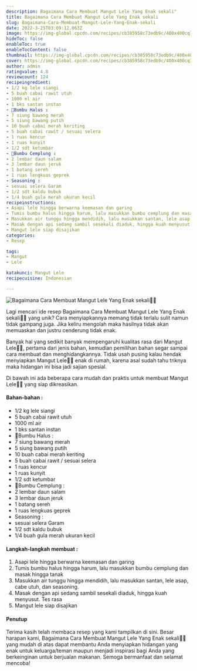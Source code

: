 ```yaml
---
description: Bagaimana Cara Membuat Mangut Lele Yang Enak sekali"
title: Bagaimana Cara Membuat Mangut Lele Yang Enak sekali
slug: Bagaimana-Cara-Membuat-Mangut-Lele-Yang-Enak-sekali
date: 2022-3-25T03:09:12.063Z
image: https://img-global.cpcdn.com/recipes/cb385958c73edb9c/400x400cq70/photo.jpg
hideToc: false
enableToc: true
enableTocContent: false
thumbnail: https://img-global.cpcdn.com/recipes/cb385958c73edb9c/400x400cq70/photo.jpg
cover: https://img-global.cpcdn.com/recipes/cb385958c73edb9c/400x400cq70/photo.jpg
author: admin
ratingvalue: 4.8
reviewcount: 124
recipeingredient:
- 1/2 kg lele siangi
- 5 buah cabai rawit utuh
- 1000 ml air
- 1 bks santan instan
- 📌Bumbu Halus :
- 7 siung bawang merah
- 5 siung bawang putih
- 10 buah cabai merah keriting
- 5 buah cabai rawit / sesuai selera
- 1 ruas kencur
- 1 ruas kunyit
- 1/2 sdt ketumbar
- 📌Bumbu Cemplung :
- 2 lembar daun salam
- 3 lembar daun jeruk
- 1 batang sereh
- 1 ruas lengkuas geprek
- Seasoning :
- sesuai selera Garam
- 1/2 sdt kaldu bubuk
- 1/4 buah gula merah ukuran kecil
recipeinstructions:
- Asapi lele hingga berwarna keemasan dan garing
- Tumis bumbu halus hingga harum, lalu masukkan bumbu cemplung dan masak hingga tanak
- Masukkan air tunggu hingga mendidih, lalu masukkan santan, lele asap, cabe utuh, dan seasoning.
- Masak dengan api sedang sambil sesekali diaduk, hingga kuah menyusut. Tes rasa
- Mangut lele siap disajikan
categories:
- Resep

tags:
- Mangut
- Lele

katakunci: Mangut Lele
recipecuisine: Indonesian

---
```


![Bagaimana Cara Membuat Mangut Lele Yang Enak sekali👩‍🍳](https://img-global.cpcdn.com/recipes/cb385958c73edb9c/400x400cq70/photo.jpg)

Lagi mencari ide resep Bagaimana Cara Membuat Mangut Lele Yang Enak sekali👩‍🍳 yang unik? Cara menyiapkannya memang tidak terlalu sulit namun tidak gampang juga. Jika keliru mengolah maka hasilnya tidak akan memuaskan dan justru cenderung tidak enak.

Banyak hal yang sedikit banyak mempengaruhi kualitas rasa dari Mangut Lele👩‍🍳, pertama dari jenis bahan, kemudian pemilihan bahan segar sampai cara membuat dan menghidangkannya. Tidak usah pusing kalau hendak menyiapkan Mangut Lele👩‍🍳 enak di rumah, karena asal sudah tahu triknya maka hidangan ini bisa jadi sajian spesial.

Di bawah ini ada beberapa cara mudah dan praktis untuk membuat Mangut Lele👩‍🍳 yang siap dikreasikan.

<!--inarticleads1-->

#### Bahan-bahan :

- 1/2 kg lele siangi
- 5 buah cabai rawit utuh
- 1000 ml air
- 1 bks santan instan
- 📌Bumbu Halus :
- 7 siung bawang merah
- 5 siung bawang putih
- 10 buah cabai merah keriting
- 5 buah cabai rawit / sesuai selera
- 1 ruas kencur
- 1 ruas kunyit
- 1/2 sdt ketumbar
- 📌Bumbu Cemplung :
- 2 lembar daun salam
- 3 lembar daun jeruk
- 1 batang sereh
- 1 ruas lengkuas geprek
- Seasoning :
- sesuai selera Garam
- 1/2 sdt kaldu bubuk
- 1/4 buah gula merah ukuran kecil

<!--inarticleads2-->

#### Langkah-langkah membuat :

1. Asapi lele hingga berwarna keemasan dan garing
1. Tumis bumbu halus hingga harum, lalu masukkan bumbu cemplung dan masak hingga tanak
1. Masukkan air tunggu hingga mendidih, lalu masukkan santan, lele asap, cabe utuh, dan seasoning.
1. Masak dengan api sedang sambil sesekali diaduk, hingga kuah menyusut. Tes rasa
1. Mangut lele siap disajikan

#### Penutup

Terima kasih telah membaca resep yang kami tampilkan di sini. Besar harapan kami, Bagaimana Cara Membuat Mangut Lele Yang Enak sekali👩‍🍳 yang mudah di atas dapat membantu Anda menyiapkan hidangan yang enak untuk keluarga/teman maupun menjadi inspirasi bagi Anda yang berkeinginan untuk berjualan makanan. Semoga bermanfaat dan selamat mencoba!